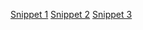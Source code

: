 [Snippet 1](https://codepen.io/micmob/pen/YzVxYvV?editors=1000)
[Snippet 2](https://codepen.io/micmob/pen/abWyqOB?editors=1001)
[Snippet 3](https://codepen.io/micmob/pen/jOmLYgo?editors=0011)